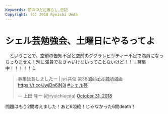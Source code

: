 ```yaml
---
Keywords: 頭の中だだ漏らし,日記
Copyright: (C) 2018 Ryuichi Ueda
---
```


# シェル芸勉強会、土曜日にやるってよ


　ということで、空前の告知不足と空前のググラレビリティー不足で満員になっちょりません！別に満員でなきゃいけないってことないけど！！！募集中！！！！！１

<blockquote class="twitter-tweet" data-partner="tweetdeck"><p lang="ja" dir="ltr">募集延長しましたー | jus共催 第38回҈҈҉҈҈҉シ҈҉ェ҈҉ル҈҉芸҈҉勉҈҉強҈҉会 <a href="https://t.co/JwjDn6jN3i">https://t.co/JwjDn6jN3i</a> <a href="https://twitter.com/hashtag/%E3%82%B7%E3%82%A7%E3%83%AB%E8%8A%B8?src=hash&amp;ref_src=twsrc%5Etfw">#シェル芸</a></p>&mdash; 上田 隆一 (@ryuichiueda) <a href="https://twitter.com/ryuichiueda/status/1057616075917905923?ref_src=twsrc%5Etfw">October 31, 2018</a></blockquote>
<script async src="https://platform.twitter.com/widgets.js" charset="utf-8"></script>


問題はもう2問考えました！あと6悶絶！じゃなかった6問death！
